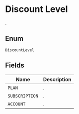 # Discount Level

.

## Enum

`DiscountLevel`

## Fields

| Name | Description |
|  --- | --- |
| `PLAN` | . |
| `SUBSCRIPTION` | . |
| `ACCOUNT` | . |
